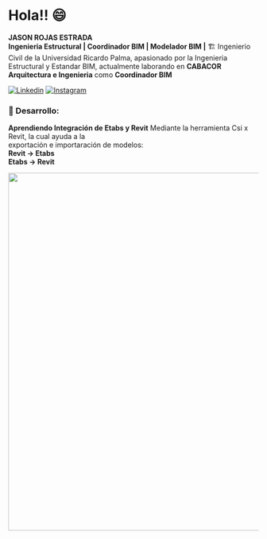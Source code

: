 <!-- Greeting -->
# Hola!! 😄

<!--Introduction -->
**JASON ROJAS ESTRADA**<br>
**Ingenieria Estructural | Coordinador BIM | Modelador BIM |** 🏗️
Ingenierio Civil de la Universidad Ricardo Palma, apasionado por la Ingenieria Estructural y Estandar BIM,
actualmente laborando en **CABACOR Arquitectura e Ingenieria** como **Coordinador BIM**
<br>
<!-- Your badges -->
[![Linkedin](https://img.shields.io/badge/-JasonRojasEstrada-blue?style=flat&logo=Linkedin&logoColor=white)](https://www.linkedin.com/in/jason-rojas-estrada-a7b8a1217/)
[![Instagram](https://img.shields.io/badge/-rjasonlz-c13584?style=flat&labelColor=c13584&logo=instagram&logoColor=white)](https://www.instagram.com/rjasonlz/)

<!-- Profile View Count -->


<!-- Working GIF -->

### 💼  Desarrollo: 
**Aprendiendo Integración de Etabs y Revit**
  Mediante la herramienta Csi x Revit, la cual ayuda a la<br>exportación e importaración de modelos:<br>**Revit -> Etabs**<br>**Etabs -> Revit**
 

<img src="https://media3.giphy.com/media/v1.Y2lkPTc5MGI3NjExeTAwcW5zdm1ib2tqNm95cmhsZ3N3dWY4cWJoNTgybHJ6MHRlbjVqMyZlcD12MV9pbnRlcm5hbF9naWZfYnlfaWQmY3Q9Zw/vinkmJE7H7QUcQblqj/giphy.gif" width="720"> 

